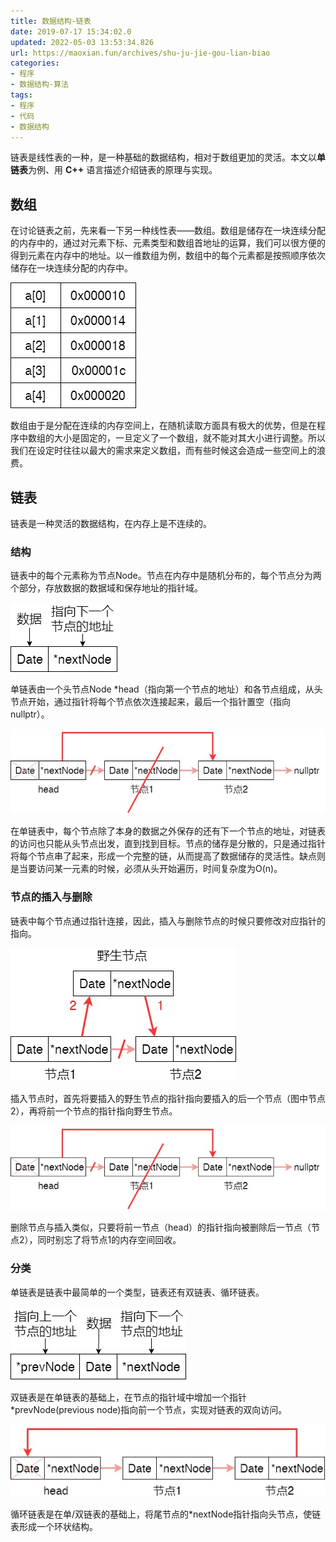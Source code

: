 ```yaml
---
title: 数据结构-链表
date: 2019-07-17 15:34:02.0
updated: 2022-05-03 13:53:34.826
url: https://maoxian.fun/archives/shu-ju-jie-gou-lian-biao
categories: 
- 程序
- 数据结构-算法
tags: 
- 程序
- 代码
- 数据结构
---
```


链表是线性表的一种，是一种基础的数据结构，相对于数组更加的灵活。本文以**单链表**为例、用 **C++** 语言描述介绍链表的原理与实现。

## 数组

在讨论链表之前，先来看一下另一种线性表——数组。数组是储存在一块连续分配的内存中的，通过对元素下标、元素类型和数组首地址的运算，我们可以很方便的得到元素在内存中的地址。以一维数组为例，数组中的每个元素都是按照顺序依次储存在一块连续分配的内存中。

![数组在内存中的分配](数据结构-链表/Memory.jpg)

数组由于是分配在连续的内存空间上，在随机读取方面具有极大的优势，但是在程序中数组的大小是固定的，一旦定义了一个数组，就不能对其大小进行调整。所以我们在设定时往往以最大的需求来定义数组，而有些时候这会造成一些空间上的浪费。

## 链表

链表是一种灵活的数据结构，在内存上是不连续的。

### 结构

链表中的每个元素称为节点Node。节点在内存中是随机分布的，每个节点分为两个部分，存放数据的数据域和保存地址的指针域。

![img](数据结构-链表/Node-cf7df3e42588b5b990f72608ca0fd257-cd4fc8-1610089027.jpeg)

单链表由一个头节点Node *head（指向第一个节点的地址）和各节点组成，从头节点开始，通过指针将每个节点依次连接起来，最后一个指针置空（指向nullptr）。

![img](数据结构-链表/delete-d9814b52ffbb9a97cf928c54c7395c43-ca62e2-1610089087.jpeg)

在单链表中，每个节点除了本身的数据之外保存的还有下一个节点的地址，对链表的访问也只能从头节点出发，直到找到目标。节点的储存是分散的，只是通过指针将每个节点串了起来，形成一个完整的链，从而提高了数据储存的灵活性。缺点则是当要访问某一元素的时候，必须从头开始遍历，时间复杂度为O(n)。

### 节点的插入与删除

链表中每个节点通过指针连接，因此，插入与删除节点的时候只要修改对应指针的指向。

![Insert](数据结构-链表/Insert.jpg)

插入节点时，首先将要插入的野生节点的指针指向要插入的后一个节点（图中节点2），再将前一个节点的指针指向野生节点。

![delete](数据结构-链表/delete.jpg)

删除节点与插入类似，只要将前一节点（head）的指针指向被删除后一节点（节点2），同时别忘了将节点1的内存空间回收。

### 分类

单链表是链表中最简单的一个类型，链表还有双链表、循环链表。

![doubleNode](数据结构-链表/doubleNode.jpg)

双链表是在单链表的基础上，在节点的指针域中增加一个指针*prevNode(previous node)指向前一个节点，实现对链表的双向访问。

![cycleList](数据结构-链表/cycleList.jpg)

循环链表是在单/双链表的基础上，将尾节点的*nextNode指针指向头节点，使链表形成一个环状结构。